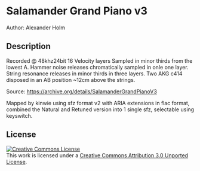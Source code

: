 # Salamander Grand Piano v3

Author: Alexander Holm

## Description

Recorded @ 48khz24bit
16 Velocity layers Sampled in minor thirds from the lowest A.
Hammer noise releases chromatically sampled in onle one layer.
String resonance releases in minor thirds in three layers.
Two AKG c414 disposed in an AB position ~12cm above the strings.

Source: <https://archive.org/details/SalamanderGrandPianoV3>

Mapped by kinwie using sfz format v2 with ARIA extensions in flac format,
combined the Natural and Retuned version into 1 single sfz,
selectable using keyswitch.

## License

<a rel="license" href="http://creativecommons.org/licenses/by/3.0/">
    <img alt="Creative Commons License" style="border-width:0"
        src="https://i.creativecommons.org/l/by/3.0/88x31.png" /></a><br />
This work is licensed under a <a rel="license" href="http://creativecommons.org/licenses/by/3.0/">
Creative Commons Attribution 3.0 Unported License</a>.
